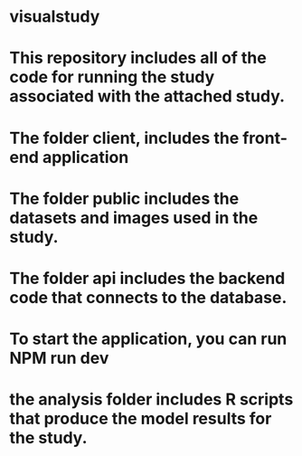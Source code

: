# visualstudy
# This repository includes all of the code for running the study associated with the attached study.
# The folder client, includes the front-end application
# The folder public includes the datasets and images used in the study.
# The folder api includes the backend code that connects to the database.
# To start the application, you can run NPM run dev
# the analysis folder includes R scripts that produce the model results for the study.
